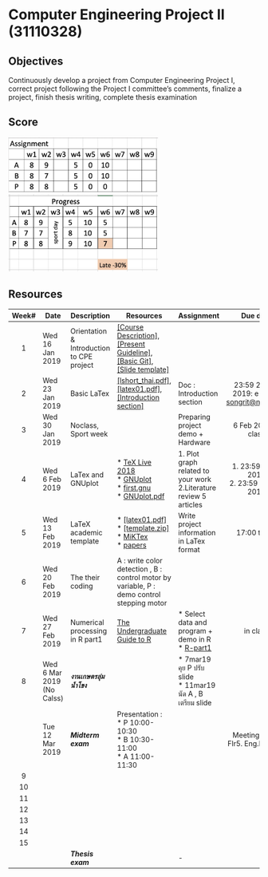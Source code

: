 # Computer Engineering Project II (31110328)

## Objectives
Continuously develop a project from Computer Engineering Project I, correct project following the Project I committee’s comments, finalize a project, finish thesis writing, complete thesis examination

## Score
<img src="https://raw.githubusercontent.com/Lecture-CPE/328/master/score/assign-1.jpg" alt="Assignment" width="300"><br>
<img src="https://raw.githubusercontent.com/Lecture-CPE/328/master/score/progress-1.jpg" alt="Assignment" width="300">

## Resources

| Week# | Date | Description  |Resources|Assignment| Due date|
|:-----:|------|-------------|----|--|:--:|
|  1 |Wed 16 Jan 2019| Orientation & Introduction to CPE project|[[Course Description]](https://drive.google.com/open?id=1v1N05F52E6jxTuy6ox8WxBsL_ve-xhro), [[Present Guideline]](https://drive.google.com/open?id=1Kts1XyFh6kr7_jiJMYhrG93yX4A3PvY6), [[Basic Git]](https://drive.google.com/open?id=1ZgoQkInFjvnrz-wiLy2ISEz7proDvbo1), [[Slide template]](https://drive.google.com/file/d/1VC3St6WZNPndobrzBdV0Vv2jCfiHRGSR/view?usp=sharing)  |  ||
|2   |Wed 23 Jan 2019 | Basic LaTex            |[[lshort_thai.pdf]](https://drive.google.com/open?id=1PHD8t_0OwnyT2ztYYjcR_vDPWRQrq9TO),[[latex01.pdf]](https://drive.google.com/open?id=1OK_WYVeOJXkPQGb1KPSgYbGiKBXGujr8), [[Introduction section]](https://drive.google.com/file/d/172yGRjmWMmfPv6PsRRudUyu6aYj0XJY1/view?usp=sharing) |Doc  : Introduction section  |23:59 23 Jan 2019: e-mail : songrit@npu.ac.th|
|   3   | Wed 30 Jan 2019 | Noclass, Sport week|   | Preparing project demo + Hardware |6 Feb 2019 In class|
|   4   | Wed 6 Feb 2019 | LaTex and GNUplot  | * [TeX Live 2018](http://www.tug.org/texlive/)<br> * [GNUplot](http://gnuplot.sourceforge.net)<br> * [first.gnu](https://drive.google.com/open?id=11qTXVmsveui-WoPfVdGRXzqeq82u2Dj-)<br>* [GNUplot.pdf](https://drive.google.com/open?id=1E-xJTR7PfRIm9oEKB08eEGH0kLWQfGFE)              |1. Plot graph related to your work<br> 2.Literature review 5 articles  | 1. 23:59 6 Feb 2019<br>2. 23:59 13 FEB 2019 |
|   5   |Wed 13 Feb 2019      | LaTeX academic template  |* [[latex01.pdf]](https://drive.google.com/open?id=1OK_WYVeOJXkPQGb1KPSgYbGiKBXGujr8)<br>* [[template.zip]](https://drive.google.com/drive/folders/1yIL1WBmb6JlVyIcGAwr6NOHqIcNU3MU-?usp=sharing)  <br>* [MiKTex](https://miktex.org/download)<br> * [papers](https://drive.google.com/drive/folders/1JadpVly8dJn4zfKBmRf-Si_g4HoLCzmn?usp=sharing)                   | Write project information in LaTex format  | 17:00 today|
|   6   |Wed 20 Feb 2019 | The their coding  | A : write color detection , B : control motor by variable, P : demo control stepping motor  |  ||
|   7   |Wed 27 Feb 2019  |Numerical processing in R part1  |  [The Undergraduate Guide to R](https://www.google.com/url?sa=t&rct=j&q=&esrc=s&source=web&cd=1&cad=rja&uact=8&ved=2ahUKEwjH5KW79dngAhUPeisKHXMIChoQFjAAegQIARAC&url=http%3A%2F%2Fwww.biostat.jhsph.edu%2F~ajaffe%2Fdocs%2FundergradguidetoR.pdf&usg=AOvVaw1f42haGHX2G0n6hh_V1TyE) | * Select data and program + demo in R <br>* [R-part1](https://drive.google.com/file/d/1iJYhwMdLadeaYHbfpZ-N5oM_hf8yOmVQ/view?usp=sharing)  | in class|
|   8   | Wed 6 Mar 2019 (No Calss)     | ***งานเกษตรลุ่มน้ำโขง***             |                     | * 7mar19 คุย P ปรับ slide  <br> * 11mar19 นัด A , B เตรียม slide ||
|       | Tue 12 Mar 2019     | ***Midterm exam*** | Presentation : <br> * P 10:00-10:30 <br> * B 10:30-11:00 <br> * A 11:00-11:30  |  |Meeting Room Flr5. Eng.Building |
|   9   |      |              |                     |  ||
|   10  |      |              |                     |  ||
|   11  |      |              |                     |  ||
|   12  |      |              |                     |  ||
|   13  |      |              |                     |  ||
|   14  |      |              |                     |  ||
|   15  |      |              |                     |  ||
|       |      | ***Thesis exam***   |      | -  ||
